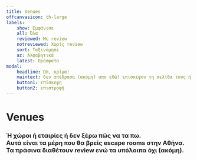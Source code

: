 ```yaml
---
title: Venues
offcanvasicon: th-large
labels:
    show: Εμφάνισε
    all: Όλα
    reviewed: Με review
    notreviewed: Χωρίς review
    sort: Ταξινόμησε
    az: Αλφαβητικά
    latest: Πρόσφατα
modal:
    headline: Ωπ, κρίμα!
    maintext: δεν απέδρασα (ακόμη) απο εδώ! επισκέψου τη σελίδα τους ή επέστρεψε στη δική μου φοβερή σελίδα!
    button1: επίσκεψη
    button2: επιστροφή
---
```


# Venues
### Ή χώροι ή εταιρίες ή δεν ξέρω πώς να τα πω.<br>Αυτά είναι τα μέρη που θα βρείς escape rooms στην Αθήνα.<br>Τα πράσινα διαθέτουν review ενώ τα υπόλοιπα όχι (ακόμη).
